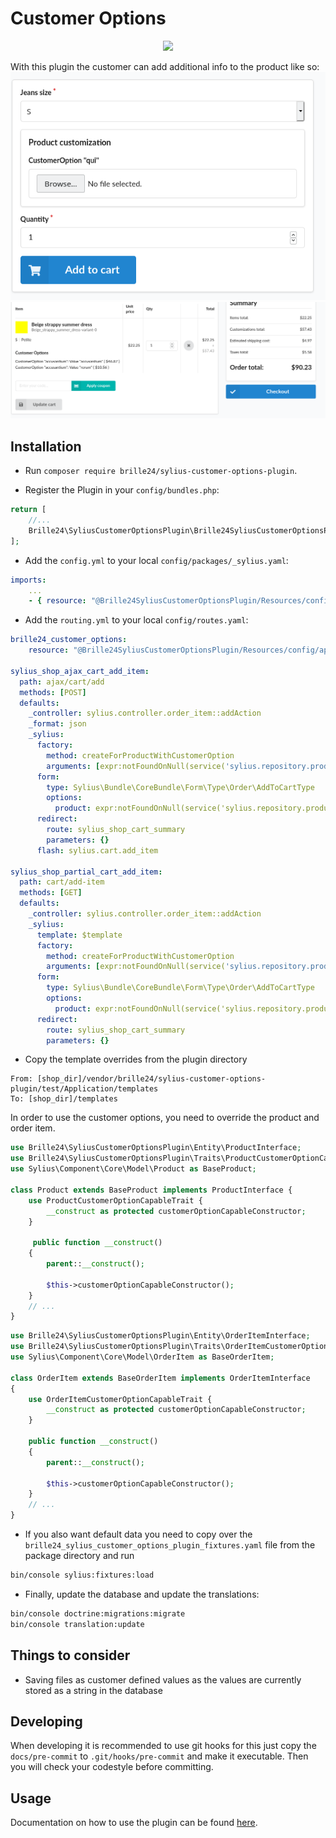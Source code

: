 # Customer Options
<p align="center"><img src="https://sylius.com/assets/badge-approved-by-sylius.png" width="100px"></p>

With this plugin the customer can add additional info to the product like so:
![Price import forms](docs/images/customeroption_frontend.png "The customer can upload a file")
![Price import forms](docs/images/customeroption_frontend_cart.png "And it will be displayed in the cart")

## Installation

* Run `composer require brille24/sylius-customer-options-plugin`.

* Register the Plugin in your `config/bundles.php`:

```php
return [
    //...
    Brille24\SyliusCustomerOptionsPlugin\Brille24SyliusCustomerOptionsPlugin::class => ['all' => true],
];
```
* Add the `config.yml` to your local `config/packages/_sylius.yaml`:
```yaml
imports:
    ...
    - { resource: "@Brille24SyliusCustomerOptionsPlugin/Resources/config/app/config.yml" }
```

* Add the `routing.yml` to your local `config/routes.yaml`:
```yaml
brille24_customer_options:
    resource: "@Brille24SyliusCustomerOptionsPlugin/Resources/config/app/routing.yml"

sylius_shop_ajax_cart_add_item:
  path: ajax/cart/add
  methods: [POST]
  defaults:
    _controller: sylius.controller.order_item::addAction
    _format: json
    _sylius:
      factory:
        method: createForProductWithCustomerOption
        arguments: [expr:notFoundOnNull(service('sylius.repository.product').find($productId))]
      form:
        type: Sylius\Bundle\CoreBundle\Form\Type\Order\AddToCartType
        options:
          product: expr:notFoundOnNull(service('sylius.repository.product').find($productId))
      redirect:
        route: sylius_shop_cart_summary
        parameters: {}
      flash: sylius.cart.add_item

sylius_shop_partial_cart_add_item:
  path: cart/add-item
  methods: [GET]
  defaults:
    _controller: sylius.controller.order_item::addAction
    _sylius:
      template: $template
      factory:
        method: createForProductWithCustomerOption
        arguments: [expr:notFoundOnNull(service('sylius.repository.product').find($productId))]
      form:
        type: Sylius\Bundle\CoreBundle\Form\Type\Order\AddToCartType
        options:
          product: expr:notFoundOnNull(service('sylius.repository.product').find($productId))
      redirect:
        route: sylius_shop_cart_summary
        parameters: {}
```

* Copy the template overrides from the plugin directory
```
From: [shop_dir]/vendor/brille24/sylius-customer-options-plugin/test/Application/templates
To: [shop_dir]/templates
```

In order to use the customer options, you need to override the product and order item.
```php
use Brille24\SyliusCustomerOptionsPlugin\Entity\ProductInterface;
use Brille24\SyliusCustomerOptionsPlugin\Traits\ProductCustomerOptionCapableTrait;
use Sylius\Component\Core\Model\Product as BaseProduct;

class Product extends BaseProduct implements ProductInterface {
    use ProductCustomerOptionCapableTrait {
        __construct as protected customerOptionCapableConstructor;
    }
    
     public function __construct()
    {
        parent::__construct();

        $this->customerOptionCapableConstructor();
    }
    // ...
}
```

```php
use Brille24\SyliusCustomerOptionsPlugin\Entity\OrderItemInterface;
use Brille24\SyliusCustomerOptionsPlugin\Traits\OrderItemCustomerOptionCapableTrait;
use Sylius\Component\Core\Model\OrderItem as BaseOrderItem;

class OrderItem extends BaseOrderItem implements OrderItemInterface
{
    use OrderItemCustomerOptionCapableTrait {
        __construct as protected customerOptionCapableConstructor;
    }

    public function __construct()
    {
        parent::__construct();

        $this->customerOptionCapableConstructor();
    }
    // ...
}
```

* If you also want default data you need to copy over the `brille24_sylius_customer_options_plugin_fixtures.yaml` file from the package directory and run
```bash
bin/console sylius:fixtures:load
```

* Finally, update the database and update the translations:
```bash
bin/console doctrine:migrations:migrate
bin/console translation:update
```

## Things to consider
* Saving files as customer defined values as the values are currently stored as a string in the database

## Developing
When developing it is recommended to use git hooks for this just copy the `docs/pre-commit` to `.git/hooks/pre-commit` and make it executable. Then you will check your codestyle before committing.

## Usage
Documentation on how to use the plugin can be found [here](docs/usage.md).
